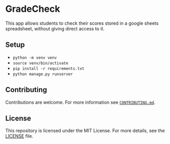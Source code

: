 # GradeCheck

This app allows students to check their scores stored in a google sheets spreadsheet,
without giving direct access to it.

## Setup

- `python -m venv venv`
- `source venv/bin/activate`
- `pip install -r requirements.txt`
- `python manage.py runserver`

## Contributing

Contributions are welcome.
For more information see [`CONTRIBUTING.md`](CONTRIBUTING.md).

## License

This repository is licensed under the MIT License. For more details, see the [LICENSE](LICENSE.md) file.
